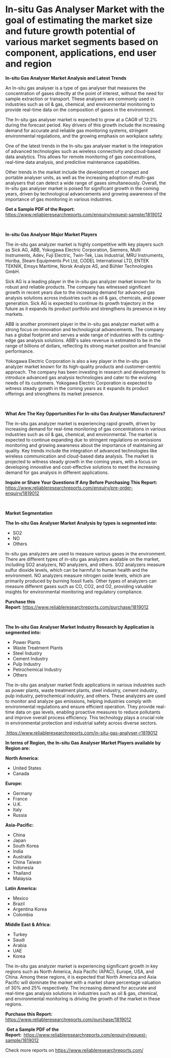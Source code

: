 <p><h1>In-situ Gas Analyser Market with the goal of estimating the market size and future growth potential of various market segments based on component, applications, end user and region</h1></p><p><strong>In-situ Gas Analyser Market Analysis and Latest Trends</strong></p>
<p><p>An In-situ gas analyser is a type of gas analyser that measures the concentration of gases directly at the point of interest, without the need for sample extraction or transport. These analysers are commonly used in industries such as oil & gas, chemical, and environmental monitoring to provide real-time data on the composition of gases in the environment.</p><p>The In-situ gas analyser market is expected to grow at a CAGR of 12.2% during the forecast period. Key drivers of this growth include the increasing demand for accurate and reliable gas monitoring systems, stringent environmental regulations, and the growing emphasis on workplace safety.</p><p>One of the latest trends in the In-situ gas analyser market is the integration of advanced technologies such as wireless connectivity and cloud-based data analytics. This allows for remote monitoring of gas concentrations, real-time data analysis, and predictive maintenance capabilities.</p><p>Other trends in the market include the development of compact and portable analyser units, as well as the increasing adoption of multi-gas analysers that can detect a wide range of gases simultaneously. Overall, the In-situ gas analyser market is poised for significant growth in the coming years, driven by technological advancements and growing awareness of the importance of gas monitoring in various industries.</p></p>
<p><strong>Get a Sample PDF of the Report:&nbsp;</strong> <a href="https://www.reliableresearchreports.com/enquiry/request-sample/1819012">https://www.reliableresearchreports.com/enquiry/request-sample/1819012</a></p>
<p>&nbsp;</p>
<p><strong>In-situ Gas Analyser Major Market Players</strong></p>
<p><p>The in-situ gas analyzer market is highly competitive with key players such as Sick AG, ABB, Yokogawa Electric Corporation, Siemens, Multi Instruments, Adev, Fuji Electric, Twin-Tek, Lias Industrial, MRU Instruments, Horiba, Steam Equipments Pvt Ltd, CODEL International LTD, ENTEK TEKNİK, Emsys Maritime, Norsk Analyze AS, and Bühler Technologies GmbH.</p><p>Sick AG is a leading player in the in-situ gas analyzer market known for its robust and reliable products. The company has witnessed significant growth in recent years due to the increasing demand for advanced gas analysis solutions across industries such as oil & gas, chemicals, and power generation. Sick AG is expected to continue its growth trajectory in the future as it expands its product portfolio and strengthens its presence in key markets.</p><p>ABB is another prominent player in the in-situ gas analyzer market with a strong focus on innovation and technological advancements. The company has a global footprint and serves a wide range of industries with its cutting-edge gas analysis solutions. ABB's sales revenue is estimated to be in the range of billions of dollars, reflecting its strong market position and financial performance.</p><p>Yokogawa Electric Corporation is also a key player in the in-situ gas analyzer market known for its high-quality products and customer-centric approach. The company has been investing in research and development to introduce advanced gas analysis technologies and cater to the evolving needs of its customers. Yokogawa Electric Corporation is expected to witness steady growth in the coming years as it expands its product offerings and strengthens its market presence.</p></p>
<p>&nbsp;</p>
<p><strong>What Are The Key Opportunities For In-situ Gas Analyser Manufacturers?</strong></p>
<p><p>The in-situ gas analyzer market is experiencing rapid growth, driven by increasing demand for real-time monitoring of gas concentrations in various industries such as oil & gas, chemical, and environmental. The market is expected to continue expanding due to stringent regulations on emissions monitoring and growing awareness about the importance of maintaining air quality. Key trends include the integration of advanced technologies like wireless communication and cloud-based data analysis. The market is projected to witness steady growth in the coming years, with a focus on developing innovative and cost-effective solutions to meet the increasing demand for gas analysis in different applications.</p></p>
<p><strong>Inquire or Share Your Questions If Any Before Purchasing This Report:</strong> <a href="https://www.reliableresearchreports.com/enquiry/pre-order-enquiry/1819012">https://www.reliableresearchreports.com/enquiry/pre-order-enquiry/1819012</a></p>
<p>&nbsp;</p>
<p><strong>Market Segmentation</strong></p>
<p><strong>The In-situ Gas Analyser Market Analysis by types is segmented into:</strong></p>
<p><ul><li>SO2</li><li>NO</li><li>Others</li></ul></p>
<p><p>In-situ gas analyzers are used to measure various gases in the environment. There are different types of in-situ gas analyzers available on the market, including SO2 analyzers, NO analyzers, and others. SO2 analyzers measure sulfur dioxide levels, which can be harmful to human health and the environment. NO analyzers measure nitrogen oxide levels, which are primarily produced by burning fossil fuels. Other types of analyzers can measure different gases such as CO, CO2, and O2, providing valuable insights for environmental monitoring and regulatory compliance.</p></p>
<p><strong>Purchase this Report:&nbsp;</strong><a href="https://www.reliableresearchreports.com/purchase/1819012">https://www.reliableresearchreports.com/purchase/1819012</a></p>
<p>&nbsp;</p>
<p><strong>The In-situ Gas Analyser Market Industry Research by Application is segmented into:</strong></p>
<p><ul><li>Power Plants</li><li>Waste Treatment Plants</li><li>Steel Industry</li><li>Cement Industry</li><li>Pulp Industry</li><li>Petrochemical Industry</li><li>Others</li></ul></p>
<p><p>The in-situ gas analyser market finds applications in various industries such as power plants, waste treatment plants, steel industry, cement industry, pulp industry, petrochemical industry, and others. These analyzers are used to monitor and analyze gas emissions, helping industries comply with environmental regulations and ensure efficient operation. They provide real-time data on gas levels, enabling proactive measures to reduce pollutants and improve overall process efficiency. This technology plays a crucial role in environmental protection and industrial safety across diverse sectors.</p></p>
<p><a href="https://www.reliableresearchreports.com/in-situ-gas-analyser-r1819012">&nbsp;https://www.reliableresearchreports.com/in-situ-gas-analyser-r1819012</a></p>
<p><strong>In terms of Region, the In-situ Gas Analyser Market Players available by Region are:</strong></p>
<p>
    <p> <strong> North America: </strong>
        <ul>
            <li>United States</li>
            <li>Canada</li>
        </ul>
        </p> 
    <p> <strong> Europe: </strong>
        <ul>
            <li>Germany</li>
            <li>France</li>
            <li>U.K.</li>
            <li>Italy</li>
            <li>Russia</li>
        </ul>
        </p> 
    <p> <strong> Asia-Pacific: </strong>
        <ul>
            <li>China</li>
            <li>Japan</li>
            <li>South Korea</li>
            <li>India</li>
            <li>Australia</li>
            <li>China Taiwan</li>
            <li>Indonesia</li>
            <li>Thailand</li>
            <li>Malaysia</li>
        </ul>
        </p> 
    <p> <strong> Latin America: </strong>
        <ul>
            <li>Mexico</li>
            <li>Brazil</li>
            <li>Argentina Korea</li>
            <li>Colombia</li>
        </ul>
        </p> 
    <p> <strong> Middle East & Africa: </strong>
        <ul>
            <li>Turkey</li>
            <li>Saudi</li>
            <li>Arabia</li>
            <li>UAE</li>
            <li>Korea</li>
        </ul>
    </p>
    </p>
<p><p>The in-situ gas analyzer market is experiencing significant growth in key regions such as North America, Asia Pacific (APAC), Europe, USA, and China. Among these regions, it is expected that North America and Asia Pacific will dominate the market with a market share percentage valuation of 30% and 25% respectively. The increasing demand for accurate and real-time gas analysis solutions in industries such as oil & gas, chemical, and environmental monitoring is driving the growth of the market in these regions.</p></p>
<p><strong>Purchase this Report: </strong><a href="https://www.reliableresearchreports.com/purchase/1819012">https://www.reliableresearchreports.com/purchase/1819012</a></p>
<p>&nbsp;<strong>Get a Sample PDF of the Report:&nbsp;&nbsp;</strong><a href="https://www.reliableresearchreports.com/enquiry/request-sample/1819012">https://www.reliableresearchreports.com/enquiry/request-sample/1819012</a></p>
<p><strong></strong></p>
<p>Check more reports on <a href="https://www.reliableresearchreports.com/">https://www.reliableresearchreports.com/</a></p>